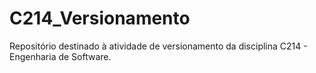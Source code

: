 # C214_Versionamento
Repositório destinado à atividade de versionamento da disciplina C214 - Engenharia de Software.
